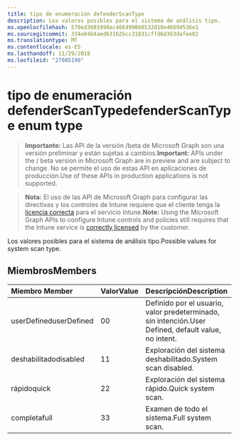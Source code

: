 ```yaml
---
title: tipo de enumeración defenderScanType
description: Los valores posibles para el sistema de análisis tipo.
ms.openlocfilehash: 570ed3601990ac466499868532d18e46694536e1
ms.sourcegitcommit: 334e84b4aed63162bcc31831cffd6d363dafee02
ms.translationtype: MT
ms.contentlocale: es-ES
ms.lasthandoff: 11/29/2018
ms.locfileid: "27085198"
---
```

# <a name="defenderscantype-enum-type"></a><span data-ttu-id="f1480-103">tipo de enumeración defenderScanType</span><span class="sxs-lookup"><span data-stu-id="f1480-103">defenderScanType enum type</span></span>

> <span data-ttu-id="f1480-104">**Importante:** Las API de la versión /beta de Microsoft Graph son una versión preliminar y están sujetas a cambios.</span><span class="sxs-lookup"><span data-stu-id="f1480-104">**Important:** APIs under the / beta version in Microsoft Graph are in preview and are subject to change.</span></span> <span data-ttu-id="f1480-105">No se permite el uso de estas API en aplicaciones de producción.</span><span class="sxs-lookup"><span data-stu-id="f1480-105">Use of these APIs in production applications is not supported.</span></span>

> <span data-ttu-id="f1480-106">**Nota:** El uso de las API de Microsoft Graph para configurar las directivas y los controles de Intune requiere que el cliente tenga la [licencia correcta](https://go.microsoft.com/fwlink/?linkid=839381) para el servicio Intune.</span><span class="sxs-lookup"><span data-stu-id="f1480-106">**Note:** Using the Microsoft Graph APIs to configure Intune controls and policies still requires that the Intune service is [correctly licensed](https://go.microsoft.com/fwlink/?linkid=839381) by the customer.</span></span>

<span data-ttu-id="f1480-107">Los valores posibles para el sistema de análisis tipo.</span><span class="sxs-lookup"><span data-stu-id="f1480-107">Possible values for system scan type.</span></span>
## <a name="members"></a><span data-ttu-id="f1480-108">Miembros</span><span class="sxs-lookup"><span data-stu-id="f1480-108">Members</span></span>
|<span data-ttu-id="f1480-109">Miembro	</span><span class="sxs-lookup"><span data-stu-id="f1480-109">Member</span></span>|<span data-ttu-id="f1480-110">Valor</span><span class="sxs-lookup"><span data-stu-id="f1480-110">Value</span></span>|<span data-ttu-id="f1480-111">Descripción</span><span class="sxs-lookup"><span data-stu-id="f1480-111">Description</span></span>|
|:---|:---|:---|
|<span data-ttu-id="f1480-112">userDefined</span><span class="sxs-lookup"><span data-stu-id="f1480-112">userDefined</span></span>|<span data-ttu-id="f1480-113">0</span><span class="sxs-lookup"><span data-stu-id="f1480-113">0</span></span>|<span data-ttu-id="f1480-114">Definido por el usuario, valor predeterminado, sin intención.</span><span class="sxs-lookup"><span data-stu-id="f1480-114">User Defined, default value, no intent.</span></span>|
|<span data-ttu-id="f1480-115">deshabilitado</span><span class="sxs-lookup"><span data-stu-id="f1480-115">disabled</span></span>|<span data-ttu-id="f1480-116">1</span><span class="sxs-lookup"><span data-stu-id="f1480-116">1</span></span>|<span data-ttu-id="f1480-117">Exploración del sistema deshabilitado.</span><span class="sxs-lookup"><span data-stu-id="f1480-117">System scan disabled.</span></span>|
|<span data-ttu-id="f1480-118">rápido</span><span class="sxs-lookup"><span data-stu-id="f1480-118">quick</span></span>|<span data-ttu-id="f1480-119">2</span><span class="sxs-lookup"><span data-stu-id="f1480-119">2</span></span>|<span data-ttu-id="f1480-120">Exploración del sistema rápido.</span><span class="sxs-lookup"><span data-stu-id="f1480-120">Quick system scan.</span></span>|
|<span data-ttu-id="f1480-121">completa</span><span class="sxs-lookup"><span data-stu-id="f1480-121">full</span></span>|<span data-ttu-id="f1480-122">3</span><span class="sxs-lookup"><span data-stu-id="f1480-122">3</span></span>|<span data-ttu-id="f1480-123">Examen de todo el sistema.</span><span class="sxs-lookup"><span data-stu-id="f1480-123">Full system scan.</span></span>|





